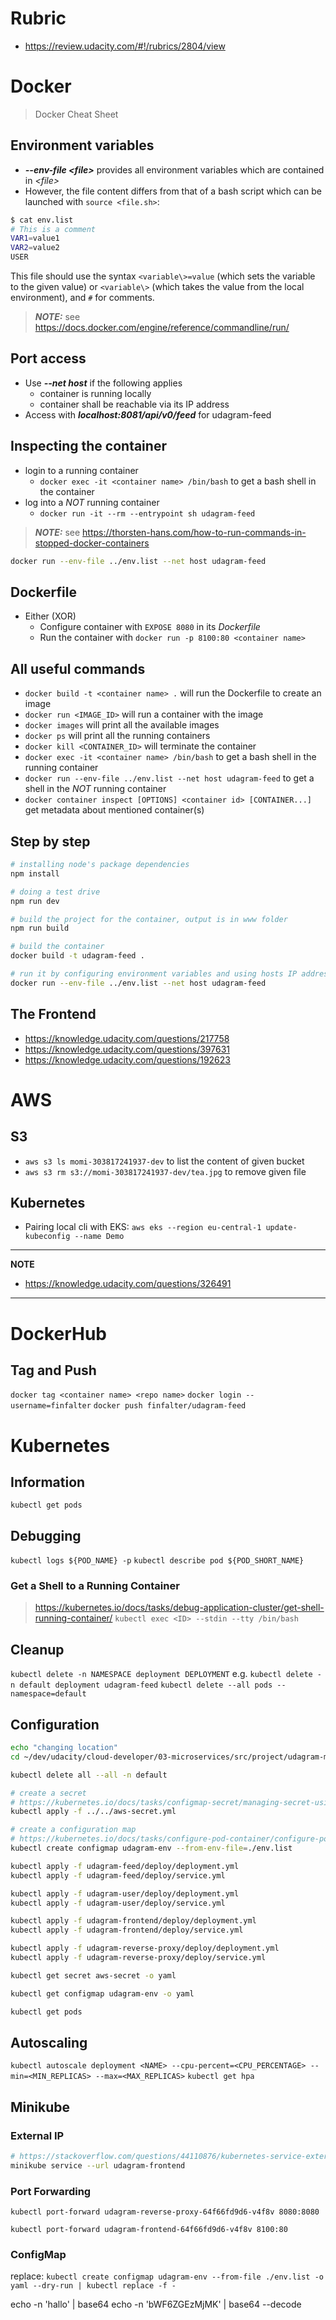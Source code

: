 # Rubric
* https://review.udacity.com/#!/rubrics/2804/view


# Docker

> Docker Cheat Sheet

## Environment variables
* __*--env-file <file\>*__ provides all environment variables which are contained in *<file\>*
* However, the file content differs from that of a bash script which can be launched with ```source <file.sh>```:
```bash
$ cat env.list
# This is a comment
VAR1=value1
VAR2=value2
USER
```
This file should use the syntax ```<variable\>=value``` (which sets the variable to the given value) or ```<variable\>``` (which takes the value from the local environment), and ```#``` for comments.

> **_NOTE:_**  see https://docs.docker.com/engine/reference/commandline/run/


## Port access
* Use __*--net host*__ if the following applies
	- container is running locally
	- container shall be reachable via its IP address
* Access with __*localhost:8081/api/v0/feed*__ for udagram-feed

## Inspecting the container
* login to a running container
	- ```docker exec -it <container name> /bin/bash``` to get a bash shell in the container
* log into a *NOT* running container
	- ```docker run -it --rm --entrypoint sh udagram-feed```

> **_NOTE:_** see https://thorsten-hans.com/how-to-run-commands-in-stopped-docker-containers


```bash
docker run --env-file ../env.list --net host udagram-feed
```

## Dockerfile
* Either (XOR)
	- Configure container with ```EXPOSE 8080``` in its *Dockerfile*
	- Run the container with ```docker run -p 8100:80 <container name>```

## All useful commands
* ```docker build -t <container name> .``` will run the Dockerfile to create an image
* ```docker run <IMAGE_ID>``` will run a container with the image
* ```docker images``` will print all the available images
* ```docker ps``` will print all the running containers
* ```docker kill <CONTAINER_ID>``` will terminate the container
* ```docker exec -it <container name> /bin/bash``` to get a bash shell in the running container
* ```docker run --env-file ../env.list --net host udagram-feed``` to get a shell in the *NOT* running container
* ```docker container inspect [OPTIONS] <container id> [CONTAINER...]``` get metadata about mentioned container(s)

## Step by step
```bash
# installing node's package dependencies
npm install

# doing a test drive
npm run dev

# build the project for the container, output is in www folder
npm run build

# build the container
docker build -t udagram-feed .

# run it by configuring environment variables and using hosts IP address
docker run --env-file ../env.list --net host udagram-feed
```

## The Frontend

* https://knowledge.udacity.com/questions/217758
* https://knowledge.udacity.com/questions/397631
* https://knowledge.udacity.com/questions/192623

# AWS

## S3
* ```aws s3 ls momi-303817241937-dev``` to list the content of given bucket
* ```aws s3 rm s3://momi-303817241937-dev/tea.jpg``` to remove given file 

## Kubernetes
* Pairing local cli with EKS:
```aws eks --region eu-central-1 update-kubeconfig --name Demo```

---
**NOTE**

* https://knowledge.udacity.com/questions/326491

---

# DockerHub

## Tag and Push
```docker tag <container name> <repo name>```
```docker login --username=finfalter```
```docker push finfalter/udagram-feed```

# Kubernetes

## Information
```kubectl get pods```

## Debugging
```kubectl logs ${POD_NAME} -p```
```kubectl describe pod ${POD_SHORT_NAME}```

### Get a Shell to a Running Container
> https://kubernetes.io/docs/tasks/debug-application-cluster/get-shell-running-container/
```kubectl exec <ID> --stdin --tty /bin/bash```

## Cleanup
```kubectl delete -n NAMESPACE deployment DEPLOYMENT``` e.g. ```kubectl delete -n default deployment udagram-feed```
```kubectl delete --all pods --namespace=default```


## Configuration
```bash
echo "changing location"
cd ~/dev/udacity/cloud-developer/03-microservices/src/project/udagram-microservices

kubectl delete all --all -n default

# create a secret
# https://kubernetes.io/docs/tasks/configmap-secret/managing-secret-using-config-file/
kubectl apply -f ../../aws-secret.yml

# create a configuration map
# https://kubernetes.io/docs/tasks/configure-pod-container/configure-pod-configmap/
kubectl create configmap udagram-env --from-env-file=./env.list

kubectl apply -f udagram-feed/deploy/deployment.yml
kubectl apply -f udagram-feed/deploy/service.yml

kubectl apply -f udagram-user/deploy/deployment.yml
kubectl apply -f udagram-user/deploy/service.yml

kubectl apply -f udagram-frontend/deploy/deployment.yml
kubectl apply -f udagram-frontend/deploy/service.yml

kubectl apply -f udagram-reverse-proxy/deploy/deployment.yml
kubectl apply -f udagram-reverse-proxy/deploy/service.yml

kubectl get secret aws-secret -o yaml

kubectl get configmap udagram-env -o yaml

kubectl get pods
```

## Autoscaling
```kubectl autoscale deployment <NAME> --cpu-percent=<CPU_PERCENTAGE> --min=<MIN_REPLICAS> --max=<MAX_REPLICAS>```
```kubectl get hpa```

## Minikube

### External IP
```bash
# https://stackoverflow.com/questions/44110876/kubernetes-service-external-ip-pending
minikube service --url udagram-frontend
```

### Port Forwarding
```kubectl port-forward udagram-reverse-proxy-64f66fd9d6-v4f8v 8080:8080```

```kubectl port-forward udagram-frontend-64f66fd9d6-v4f8v 8100:80```

### ConfigMap
replace:
```kubectl create configmap udagram-env --from-file ./env.list -o yaml --dry-run | kubectl replace -f -```



echo -n 'hallo' | base64
echo -n 'bWF6ZGEzMjMK' | base64 --decode